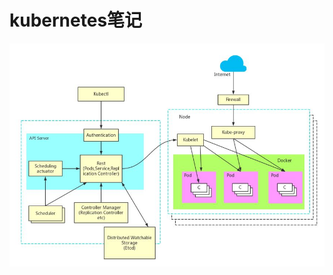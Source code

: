 # kubernetes笔记

![架构图](https://github.com/cxdtotsj/K8S/blob/master/pic/k8s%E6%9E%B6%E6%9E%84%E5%9B%BE.jpg)